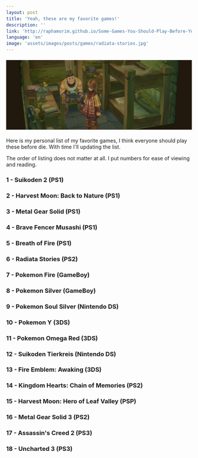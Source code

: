 ```yaml
---
layout: post
title: 'Yeah, these are my favorite games!'
description: ''
link: 'http://raphamorim.github.io/Some-Games-You-Should-Play-Before-You-Die '
language: 'en'
image: 'assets/images/posts/games/radiata-stories.jpg'
---
```


#### <img src="/assets/images/posts/games/radiata-stories.jpg" alt="Radiata Stories" />

Here is my personal list of my favorite games, I think everyone should play
these before die. With time I'll updating the list.

<!-- more -->

The order of listing does not matter at all. I put numbers for ease of viewing
and reading.

### 1 - Suikoden 2 (PS1)

### 2 - Harvest Moon: Back to Nature (PS1)

### 3 - Metal Gear Solid (PS1)

### 4 - Brave Fencer Musashi (PS1)

### 5 - Breath of Fire (PS1)

### 6 - Radiata Stories (PS2)

### 7 - Pokemon Fire (GameBoy)

### 8 - Pokemon Silver (GameBoy)

### 9 - Pokemon Soul Silver (Nintendo DS)

### 10 - Pokemon Y (3DS)

### 11 - Pokemon Omega Red (3DS)

### 12 - Suikoden Tierkreis (Nintendo DS)

### 13 - Fire Emblem: Awaking (3DS)

### 14 - Kingdom Hearts: Chain of Memories (PS2)

### 15 - Harvest Moon: Hero of Leaf Valley (PSP)

### 16 - Metal Gear Solid 3 (PS2)

### 17 - Assassin's Creed 2 (PS3)

### 18 - Uncharted 3 (PS3)


